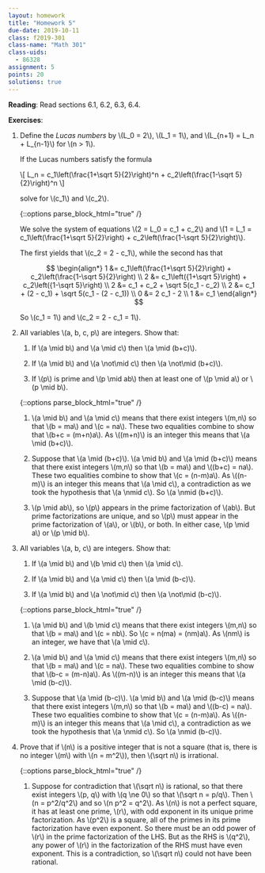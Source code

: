 ```yaml
---
layout: homework
title: "Homework 5"
due-date: 2019-10-11
class: f2019-301
class-name: "Math 301"
class-uids: 
  - 86328
assignment: 5
points: 20
solutions: true
---
```


**Reading**: 
Read sections 6.1, 6.2, 6.3, 6.4.

**Exercises**:

1.  Define the *Lucas numbers* by \\(L_0 = 2\\), \\(L_1 = 1\\), and \\(L_{n+1} = L_n + L_{n-1}\\) for \\(n > 1\\).

    If the Lucas numbers satisfy the formula
    
    \\[ L_n = c_1\left(\frac{1+\sqrt 5}{2}\right)^n + c_2\left(\frac{1-\sqrt 5}{2}\right)^n \\]
    
    solve for \\(c_1\\) and \\(c_2\\).
    
    {::options parse_block_html="true" /}
    <div class="solution collapse">
    
    We solve the system of equations \\(2 = L_0 = c_1 + c_2\\) and \\(1 = L_1 = c_1\left(\frac{1+\sqrt 5}{2}\right) + c_2\left(\frac{1-\sqrt 5}{2}\right)\\).
    
    The first yields that \\(c_2 = 2 - c_1\\), while the second has that
    
    $$
    \begin{align*}
    1 &= c_1\left(\frac{1+\sqrt 5}{2}\right) + c_2\left(\frac{1-\sqrt 5}{2}\right) \\
    2 &= c_1\left({1+\sqrt 5}\right) + c_2\left({1-\sqrt 5}\right) \\
    2 &= c_1 + c_2 + \sqrt 5(c_1 - c_2) \\
    2 &= c_1 + (2 - c_1) + \sqrt 5(c_1 - (2 - c_1)) \\
    0 &= 2 c_1 - 2 \\
    1 &= c_1
    \end{align*}
    $$
    
    So \\(c_1 = 1\\) and \\(c_2 = 2 - c_1 = 1\\).
    
    </div>
    

2.  All variables \\(a, b, c, p\\) are integers. Show that:

    1.  If \\(a \mid b\\) and \\(a \mid c\\) then \\(a \mid (b+c)\\).

    2.  If \\(a \mid b\\) and \\(a \not\mid c\\) then \\(a \not\mid (b+c)\\).
    
    3.  If \\(p\\) is prime and \\(p \mid ab\\) then at least one of \\(p \mid a\\) or \\(p \mid b\\).
    
    {::options parse_block_html="true" /}
    <div class="solution collapse">
    
    1.  \\(a \mid b\\) and \\(a \mid c\\) means that there exist integers \\(m,n\\) so that \\(b = ma\\) and \\(c = na\\). These two equalities combine to show that \\(b+c = (m+n)a\\). As \\((m+n)\\) is an integer this means that \\(a \mid (b+c)\\).
    
    2.  Suppose that \\(a \mid (b+c)\\). \\(a \mid b\\) and \\(a \mid (b+c)\\) means that there exist integers \\(m,n\\) so that \\(b = ma\\) and \\((b+c) = na\\). These two equalities combine to show that \\(c = (n-m)a\\). As \\((n-m)\\) is an integer this means that \\(a \mid c\\), a contradiction as we took the hypothesis that \\(a \nmid c\\). So \\(a \nmid (b+c)\\).
    
    3.  \\(p \mid ab\\), so \\(p\\) appears in the prime factorization of \\(ab\\). But prime factorizations are unique, and so \\(p\\) must appear in the prime factorization of \\(a\\), or \\(b\\), or both. In either case, \\(p \mid a\\) or \\(p \mid b\\).
    
    </div>
    
3.  All variables \\(a, b, c\\) are integers. Show that:

    1.  If \\(a \mid b\\) and \\(b \mid c\\) then \\(a \mid c\\).

    2.  If \\(a \mid b\\) and \\(a \mid c\\) then \\(a \mid (b-c)\\).
    
    3.  If \\(a \mid b\\) and \\(a \not\mid c\\) then \\(a \not\mid (b-c)\\).
    
    {::options parse_block_html="true" /}
    <div class="solution collapse">
    
    1.  \\(a \mid b\\) and \\(b \mid c\\) means that there exist integers \\(m,n\\) so that \\(b = ma\\) and \\(c = nb\\). So \\(c = n(ma) = (nm)a\\). As \\(nm\\) is an integer, we have that \\(a \mid c\\).
    
    2.  \\(a \mid b\\) and \\(a \mid c\\) means that there exist integers \\(m,n\\) so that \\(b = ma\\) and \\(c = na\\). These two equalities combine to show that \\(b-c = (m-n)a\\). As \\((m-n)\\) is an integer this means that \\(a \mid (b-c)\\).
    
    3.  Suppose that \\(a \mid (b-c)\\). \\(a \mid b\\) and \\(a \mid (b-c)\\) means that there exist integers \\(m,n\\) so that \\(b = ma\\) and \\((b-c) = na\\). These two equalities combine to show that \\(c = (n-m)a\\). As \\((n-m)\\) is an integer this means that \\(a \mid c\\), a contradiction as we took the hypothesis that \\(a \nmid c\\). So \\(a \nmid (b-c)\\).
    
    </div>

3.  Prove that if \\(n\\) is a positive integer that is not a square (that is,
    there is no integer \\(m\\) with \\(n = m^2\\)), then \\(\sqrt n\\) is
    irrational.
    
    {::options parse_block_html="true" /}
    <div class="solution collapse">
    
    1.  Suppose for contradiction that \\(\sqrt n\\) is rational, so that there
        exist integers \\(p, q\\) with \\(q \ne 0\\) so that \\(\sqrt n =
        p/q\\). Then \\(n = p^2/q^2\\) and so \\(n p^2 = q^2\\). As \\(n\\) is
        not a perfect square, it has at least one prime, \\(r\\), with odd
        exponent in its unique prime factorization. As \\(p^2\\) is a square,
        all of the primes in its prime factorization have even exponent. So
        there must be an odd power of \\(r\\) in the prime factorization of the
        LHS. But as the RHS is \\(q^2\\), any power of \\(r\\) in the
        factorization of the RHS must have even exponent. This is a
        contradiction, so \\(\sqrt n\\) could not have been rational.
    
    </div>

